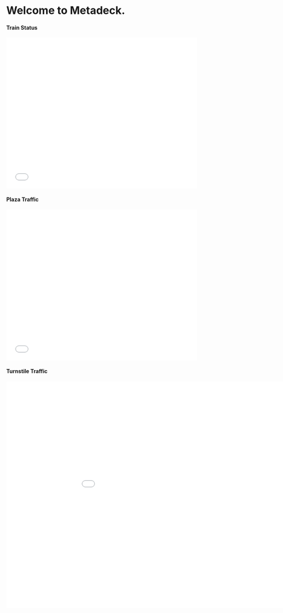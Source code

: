 # Welcome to Metadeck.


#### Train Status
<iframe src="/data/status.html" frameborder="0" width="100%" height="400px"></iframe>


#### Plaza Traffic
<iframe src="/data/plaza.html" frameborder="0" width="100%" height="400px"></iframe>


#### Turnstile Traffic
<iframe src="/data/turnstiles.html" frameborder="0" width="1000px" height="600px" scrolling="no"></iframe>
<!-- .slide: class="d3" -->